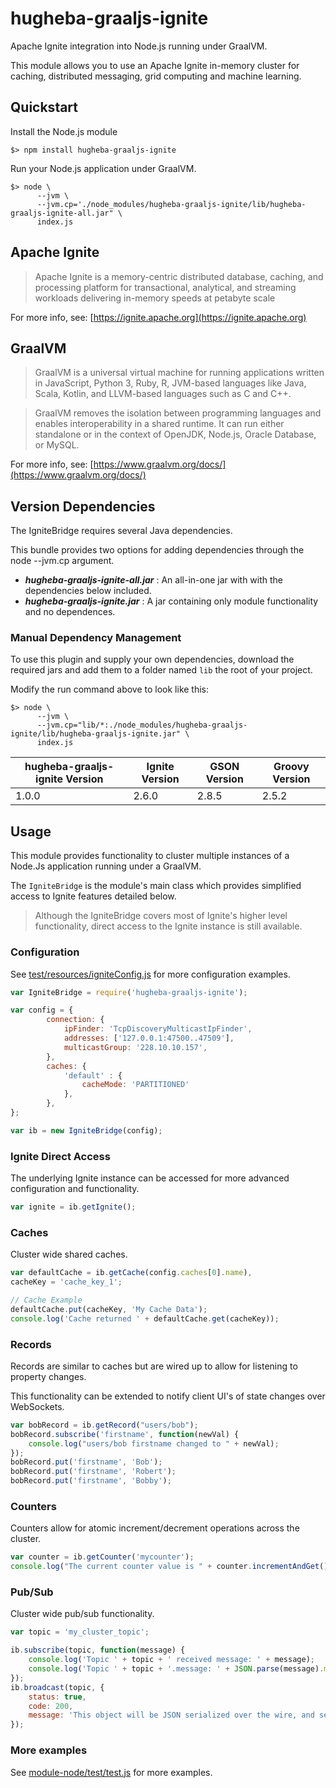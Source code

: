 # hugheba-graaljs-ignite

Apache Ignite integration into Node.js running under GraalVM.

This module allows you to use an Apache Ignite in-memory cluster for caching, distributed messaging, grid computing and machine learning.

## Quickstart

Install the Node.js module

    $> npm install hugheba-graaljs-ignite
    
Run your Node.js application under GraalVM.

    $> node \
          --jvm \
          --jvm.cp='./node_modules/hugheba-graaljs-ignite/lib/hugheba-graaljs-ignite-all.jar" \ 
          index.js
          
## Apache Ignite

> Apache Ignite is a memory-centric distributed database, caching, and processing platform
for transactional, analytical, and streaming workloads delivering in-memory speeds at petabyte scale

For more info, see: [https://ignite.apache.org](https://ignite.apache.org)

## GraalVM

> GraalVM is a universal virtual machine for running applications written in JavaScript, Python 3, Ruby, R, JVM-based languages like Java, Scala, Kotlin, and LLVM-based languages such as C and C++.
  
> GraalVM removes the isolation between programming languages and enables interoperability in a shared runtime. It can run either standalone or in the context of OpenJDK, Node.js, Oracle Database, or MySQL.

For more info, see: [https://www.graalvm.org/docs/](https://www.graalvm.org/docs/)

## Version Dependencies

The IgniteBridge requires several Java dependencies.

This bundle provides two options for adding dependencies through the node --jvm.cp argument.

- _**hugheba-graaljs-ignite-all.jar**_ : An all-in-one jar with with the dependencies below included.
- _**hugheba-graaljs-ignite.jar**_ : A jar containing only module functionality and no dependences.

### Manual Dependency Management 

To use this plugin and supply your own dependencies, download the required jars and add them to a folder named `lib` the root of your project.
 
Modify the run command above to look like this:

    $> node \
          --jvm \
          --jvm.cp="lib/*:./node_modules/hugheba-graaljs-ignite/lib/hugheba-graaljs-ignite.jar" \
          index.js

| hugheba-graaljs-ignite Version | Ignite Version | GSON Version | Groovy Version |
|---|---|---|---|
| 1.0.0 | 2.6.0 | 2.8.5 | 2.5.2 |

## Usage

This module provides functionality to cluster multiple instances of a Node.Js application 
running under a GraalVM.

The `IgniteBridge` is the module's main class which provides simplified access to Ignite features detailed below.

> Although the IgniteBridge covers most of Ignite's higher level functionality, 
direct access to the Ignite instance is still available. 


### Configuration

See [test/resources/igniteConfig.js](test/resources/igniteConfig.js) for more configuration examples.

```javascript
var IgniteBridge = require('hugheba-graaljs-ignite');

var config = {
        connection: {
            ipFinder: 'TcpDiscoveryMulticastIpFinder', 
            addresses: ['127.0.0.1:47500..47509'],
            multicastGroup: '228.10.10.157', 
        },
        caches: {
            'default' : {
                cacheMode: 'PARTITIONED' 
            },
        },
};

var ib = new IgniteBridge(config);
```

### Ignite Direct Access

The underlying Ignite instance can be accessed for more advanced configuration and functionality.

```javascript
var ignite = ib.getIgnite();
```

### Caches

Cluster wide shared caches.

```javascript
var defaultCache = ib.getCache(config.caches[0].name),
cacheKey = 'cache_key_1';

// Cache Example
defaultCache.put(cacheKey, 'My Cache Data');
console.log('Cache returned ' + defaultCache.get(cacheKey));
```

### Records

Records are similar to caches but are wired up to allow for listening to property changes.

This functionality can be extended to notify client UI's of state changes over WebSockets.

```javascript
var bobRecord = ib.getRecord("users/bob");
bobRecord.subscribe('firstname', function(newVal) {
    console.log("users/bob firstname changed to " + newVal);
});
bobRecord.put('firstname', 'Bob');
bobRecord.put('firstname', 'Robert');
bobRecord.put('firstname', 'Bobby');
```

### Counters

Counters allow for atomic increment/decrement operations across the cluster.

```javascript
var counter = ib.getCounter('mycounter');
console.log("The current counter value is " + counter.incrementAndGet());
```

### Pub/Sub

Cluster wide pub/sub functionality.

```javascript
var topic = 'my_cluster_topic';

ib.subscribe(topic, function(message) {
    console.log('Topic ' + topic + ' received message: ' + message);
    console.log('Topic ' + topic + '.message: ' + JSON.parse(message).message);
});
ib.broadcast(topic, {
    status: true,
    code: 200,
    message: 'This object will be JSON serialized over the wire, and sent to every subscriber in the cluster.',
});

```

### More examples

See [module-node/test/test.js](module-node/test/test.js) for more examples.